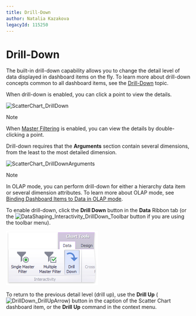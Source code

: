 ```yaml
---
title: Drill-Down
author: Natalia Kazakova
legacyId: 115250
---
```

# Drill-Down
The built-in drill-down capability allows you to change the detail level of data displayed in dashboard items on the fly. To learn more about drill-down concepts common to all dashboard items, see the [Drill-Down](../../../interactivity/drill-down.md) topic.

When drill-down is enabled, you can click a point to view the details.

![ScatterChart_DrillDown](../../../../../images/img120198.png)

> [!NOTE]
> When [Master Filtering](../../../interactivity/master-filtering.md) is enabled, you can view the details by double-clicking a point.

Drill-down requires that the **Arguments** section contain several dimensions, from the least to the most detailed dimension.

![ScatterChart_DrillDownArguments](../../../../../images/img120199.png)

> [!NOTE]
> In OLAP mode, you can perform drill-down for either a hierarchy data item or several dimension attributes. To learn more about OLAP mode, see [Binding Dashboard Items to Data in OLAP mode](../../../binding-dashboard-items-to-data/binding-dashboard-items-to-data-in-olap-mode.md).

To enable drill-down, click the **Drill Down** button in the **Data** Ribbon tab (or the ![DataShaping_Interactivity_DrillDown_Toolbar](../../../../../images/img19513.png) button if you are using the toolbar menu).

![Chart_Interactivity_DrillDown_Ribbon](../../../../../images/img21872.png)

To return to the previous detail level (drill up), use the **Drill Up** (![DrillDown_DrillUpArrow](../../../../../images/img18627.png)) button in the caption of the Scatter Chart dashboard item, or the **Drill Up** command in the context menu.